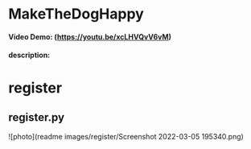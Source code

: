 # MakeTheDogHappy
#### Video Demo: (https://youtu.be/xcLHVQvV6vM)
#### description:

# register
## register.py
 ![photo](readme images/register/Screenshot 2022-03-05 195340.png)
